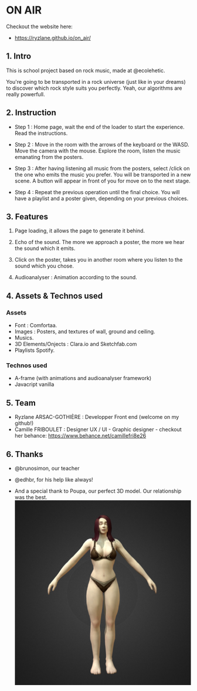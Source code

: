# ON AIR 
Checkout the website here:
- https://ryzlane.github.io/on_air/

##  1. Intro

This is school project based on rock music, made at @ecolehetic.

You're going to be transported in a rock universe (just like in your dreams) to discover which rock style suits you perfectly. Yeah, our algorithms are really powerfull.

## 2. Instruction

 - Step 1 : Home page, wait the end of the loader to start the experience. Read the instructions.
 
 - Step 2 : Move in the room with the arrows of the keyboard or the WASD. Move the camera with the mouse. Explore the room, listen the music emanating from the posters. 

 - Step 3 : After having listening all music from the posters, select /click on the one who emits the music you prefer. You will be transported in a new scene. A button will appear in front of you for move on to the next stage. 

 - Step 4 :  Repeat the previous operation until the final choice. You will have a playlist and a poster given, depending on your previous choices. 

## 3. Features

1. Page loading, it allows the page to generate it behind. 

2. Echo of the sound. The more we approach a poster, the more we hear the sound which it emits. 

3. Click on the poster, takes you in another room where you listen to the sound which you chose. 

4. Audioanalyser : Animation according to the sound. 

## 4. Assets & Technos used

### Assets
- Font :  Comfortaa. 
- Images  :  Posters, and textures of wall, ground and ceiling. 
- Musics.
- 3D Elements/Onjects : Clara.io and Sketchfab.com
- Playlists Spotify.

### Technos used
- A-frame (with animations and audioanalyser framework)
- Javacript vanilla

## 5. Team

- Ryzlane ARSAC-GOTHIÈRE : Developper Front end (welcome on my github!)
- Camille FRIBOULET : Designer UX / UI - Graphic designer - checkout her behance: https://www.behance.net/camillefri8e26

## 6. Thanks 

- @brunosimon, our teacher

- @edhbr, for his help like always! 

 - And a special thank to Poupa, our perfect 3D model. Our relationship was the best. 
 ![Poupa](https://github.com/Ryzlane/on_air/raw/master/src/img/poupa.png "Poupa")

